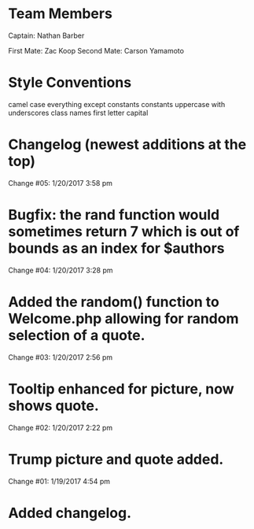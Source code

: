Team Members
============
Captain: Nathan Barber

First Mate: Zac Koop
Second Mate: Carson Yamamoto

Style Conventions
=================
camel case everything except constants
constants uppercase with underscores
class names first letter capital

Changelog (newest additions at the top)
=========
Change #05:
1/20/2017 3:58 pm

Bugfix: the rand function would sometimes return 7 which is out of bounds as an
index for $authors
=========
Change #04:
1/20/2017 3:28 pm

Added the random() function to Welcome.php allowing for random selection of a quote.
=========
Change #03:
1/20/2017 2:56 pm

Tooltip enhanced for picture, now shows quote.
===========
Change #02:
1/20/2017 2:22 pm

Trump picture and quote added.
===========
Change #01:
1/19/2017 4:54 pm

Added changelog.
===========

